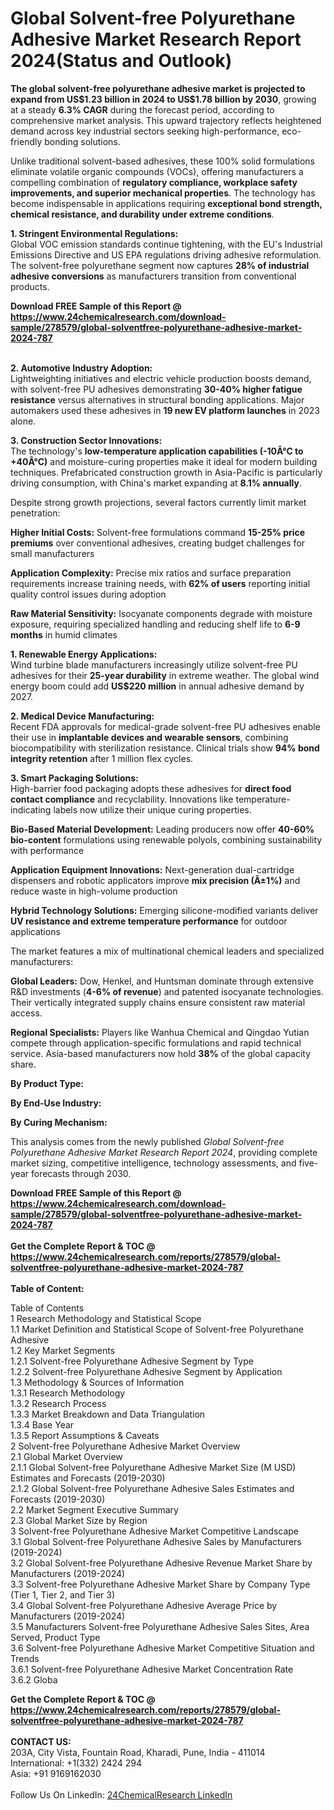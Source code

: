 <h1>Global Solvent-free Polyurethane Adhesive Market Research Report 2024(Status and Outlook)</h1><p><strong>The global solvent-free polyurethane adhesive market is projected to expand from US$1.23 billion in 2024 to US$1.78 billion by 2030</strong>, growing at a steady <strong>6.3% CAGR</strong> during the forecast period, according to comprehensive market analysis. This upward trajectory reflects heightened demand across key industrial sectors seeking high-performance, eco-friendly bonding solutions.</p><p>Unlike traditional solvent-based adhesives, these 100% solid formulations eliminate volatile organic compounds (VOCs), offering manufacturers a compelling combination of <strong>regulatory compliance, workplace safety improvements, and superior mechanical properties</strong>. The technology has become indispensable in applications requiring <strong>exceptional bond strength, chemical resistance, and durability under extreme conditions</strong>.</p><p><strong>1. Stringent Environmental Regulations:</strong><br>
Global VOC emission standards continue tightening, with the EU's Industrial Emissions Directive and US EPA regulations driving adhesive reformulation. The solvent-free polyurethane segment now captures <strong>28% of industrial adhesive conversions</strong> as manufacturers transition from conventional products.</p><div><b>Download FREE Sample of this Report @ 
            <a href="https://www.24chemicalresearch.com/download-sample/278579/global-solventfree-polyurethane-adhesive-market-2024-787">
            https://www.24chemicalresearch.com/download-sample/278579/global-solventfree-polyurethane-adhesive-market-2024-787</a></b></div><br><p><strong>2. Automotive Industry Adoption:</strong><br>
Lightweighting initiatives and electric vehicle production boosts demand, with solvent-free PU adhesives demonstrating <strong>30-40% higher fatigue resistance</strong> versus alternatives in structural bonding applications. Major automakers used these adhesives in <strong>19 new EV platform launches</strong> in 2023 alone.</p><p><strong>3. Construction Sector Innovations:</strong><br>
The technology's <strong>low-temperature application capabilities (-10Â°C to +40Â°C)</strong> and moisture-curing properties make it ideal for modern building techniques. Prefabricated construction growth in Asia-Pacific is particularly driving consumption, with China's market expanding at <strong>8.1% annually</strong>.</p><p>Despite strong growth projections, several factors currently limit market penetration:</p><p><strong>Higher Initial Costs:</strong> Solvent-free formulations command <strong>15-25% price premiums</strong> over conventional adhesives, creating budget challenges for small manufacturers</p><p><strong>Application Complexity:</strong> Precise mix ratios and surface preparation requirements increase training needs, with <strong>62% of users</strong> reporting initial quality control issues during adoption</p><p><strong>Raw Material Sensitivity:</strong> Isocyanate components degrade with moisture exposure, requiring specialized handling and reducing shelf life to <strong>6-9 months</strong> in humid climates</p><p><strong>1. Renewable Energy Applications:</strong><br>
Wind turbine blade manufacturers increasingly utilize solvent-free PU adhesives for their <strong>25-year durability</strong> in extreme weather. The global wind energy boom could add <strong>US$220 million</strong> in annual adhesive demand by 2027.</p><p><strong>2. Medical Device Manufacturing:</strong><br>
Recent FDA approvals for medical-grade solvent-free PU adhesives enable their use in <strong>implantable devices and wearable sensors</strong>, combining biocompatibility with sterilization resistance. Clinical trials show <strong>94% bond integrity retention</strong> after 1 million flex cycles.</p><p><strong>3. Smart Packaging Solutions:</strong><br>
High-barrier food packaging adopts these adhesives for <strong>direct food contact compliance</strong> and recyclability. Innovations like temperature-indicating labels now utilize their unique curing properties.</p><p><strong>Bio-Based Material Development:</strong> Leading producers now offer <strong>40-60% bio-content</strong> formulations using renewable polyols, combining sustainability with performance</p><p><strong>Application Equipment Innovations:</strong> Next-generation dual-cartridge dispensers and robotic applicators improve <strong>mix precision (Â±1%)</strong> and reduce waste in high-volume production</p><p><strong>Hybrid Technology Solutions:</strong> Emerging silicone-modified variants deliver <strong>UV resistance and extreme temperature performance</strong> for outdoor applications</p><p>The market features a mix of multinational chemical leaders and specialized manufacturers:</p><p><strong>Global Leaders:</strong> Dow, Henkel, and Huntsman dominate through extensive R&amp;D investments (<strong>4-6% of revenue</strong>) and patented isocyanate technologies. Their vertically integrated supply chains ensure consistent raw material access.</p><p><strong>Regional Specialists:</strong> Players like Wanhua Chemical and Qingdao Yutian compete through application-specific formulations and rapid technical service. Asia-based manufacturers now hold <strong>38%</strong> of the global capacity share.</p><p><strong>By Product Type:</strong></p><p><strong>By End-Use Industry:</strong></p><p><strong>By Curing Mechanism:</strong></p><p>This analysis comes from the newly published <em>Global Solvent-free Polyurethane Adhesive Market Research Report 2024</em>, providing complete market sizing, competitive intelligence, technology assessments, and five-year forecasts through 2030.</p><div><b>Download FREE Sample of this Report @ 
            <a href="https://www.24chemicalresearch.com/download-sample/278579/global-solventfree-polyurethane-adhesive-market-2024-787">
            https://www.24chemicalresearch.com/download-sample/278579/global-solventfree-polyurethane-adhesive-market-2024-787</a></b></div><br><div><b>Get the Complete Report & TOC @ 
            <a href="https://www.24chemicalresearch.com/reports/278579/global-solventfree-polyurethane-adhesive-market-2024-787">
            https://www.24chemicalresearch.com/reports/278579/global-solventfree-polyurethane-adhesive-market-2024-787</a></b></div><br>
            <b>Table of Content:</b><p>Table of Contents<br />
1 Research Methodology and Statistical Scope<br />
1.1 Market Definition and Statistical Scope of Solvent-free Polyurethane Adhesive<br />
1.2 Key Market Segments<br />
1.2.1 Solvent-free Polyurethane Adhesive Segment by Type<br />
1.2.2 Solvent-free Polyurethane Adhesive Segment by Application<br />
1.3 Methodology & Sources of Information<br />
1.3.1 Research Methodology<br />
1.3.2 Research Process<br />
1.3.3 Market Breakdown and Data Triangulation<br />
1.3.4 Base Year<br />
1.3.5 Report Assumptions & Caveats<br />
2 Solvent-free Polyurethane Adhesive Market Overview<br />
2.1 Global Market Overview<br />
2.1.1 Global Solvent-free Polyurethane Adhesive Market Size (M USD) Estimates and Forecasts (2019-2030)<br />
2.1.2 Global Solvent-free Polyurethane Adhesive Sales Estimates and Forecasts (2019-2030)<br />
2.2 Market Segment Executive Summary<br />
2.3 Global Market Size by Region<br />
3 Solvent-free Polyurethane Adhesive Market Competitive Landscape<br />
3.1 Global Solvent-free Polyurethane Adhesive Sales by Manufacturers (2019-2024)<br />
3.2 Global Solvent-free Polyurethane Adhesive Revenue Market Share by Manufacturers (2019-2024)<br />
3.3 Solvent-free Polyurethane Adhesive Market Share by Company Type (Tier 1, Tier 2, and Tier 3)<br />
3.4 Global Solvent-free Polyurethane Adhesive Average Price by Manufacturers (2019-2024)<br />
3.5 Manufacturers Solvent-free Polyurethane Adhesive Sales Sites, Area Served, Product Type<br />
3.6 Solvent-free Polyurethane Adhesive Market Competitive Situation and Trends<br />
3.6.1 Solvent-free Polyurethane Adhesive Market Concentration Rate<br />
3.6.2 Globa</p><div><b>Get the Complete Report & TOC @ 
            <a href="https://www.24chemicalresearch.com/reports/278579/global-solventfree-polyurethane-adhesive-market-2024-787">
            https://www.24chemicalresearch.com/reports/278579/global-solventfree-polyurethane-adhesive-market-2024-787</a></b></div><br><b>CONTACT US:</b><br>
            203A, City Vista, Fountain Road, Kharadi, Pune, India - 411014<br>
            International: +1(332) 2424 294<br>
            Asia: +91 9169162030 <br><br>
            Follow Us On LinkedIn: <a href="https://www.linkedin.com/company/24chemicalresearch/">24ChemicalResearch LinkedIn</a>